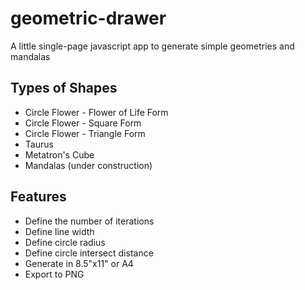 # geometric-drawer
A little single-page javascript app to generate simple geometries and mandalas

## Types of Shapes
* Circle Flower - Flower of Life Form
* Circle Flower - Square Form
* Circle Flower - Triangle Form
* Taurus
* Metatron's Cube
* Mandalas (under construction)

## Features
* Define the number of iterations
* Define line width 
* Define circle radius
* Define circle intersect distance
* Generate in 8.5"x11" or A4
* Export to PNG
